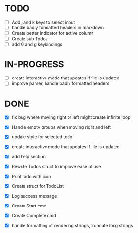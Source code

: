 # TODO

- [ ] Add j and k keys to select input
- [ ] handle badly formatted headers in markdown
- [ ] Create better indicator for active column
- [ ] Create sub Todos
- [ ] add G and g keybindings

# IN-PROGRESS

- [ ] create interactive mode that updates if file is updated
- [ ] improve parser, handle badly formatted headers

# DONE

- [x] fix bug where moving right or left might create infinite loop
- [x] Handle empty groups when moving right and left
- [x] update style for selected todo
- [x] create interactive mode that updates if file is updated
- [x] add help section
- [x] Rewrite Todos struct to improve ease of use
- [x] Print todo with icon
- [x] Create struct for TodoList
- [x] Log success message
- [x] Create Start cmd
- [x] Create Complete cmd
- [x] handle formatting of rendering strings, truncate long strings

